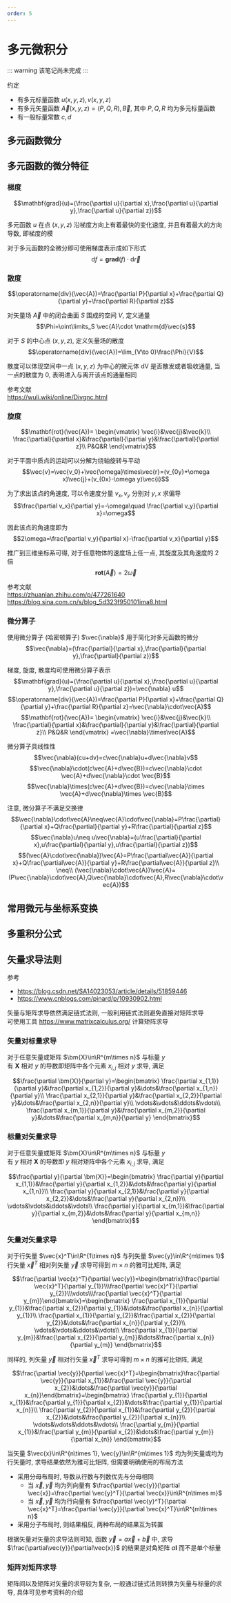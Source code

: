 ```yaml
---
order: 5
---
```

# 多元微积分
::: warning
该笔记尚未完成
:::

约定
* 有多元标量函数 $u(x,y,z),v(x,y,z)$  
* 有多元矢量函数 $\vec{A}(x,y,z)=(P,Q,R),\vec{B}$, 其中 $P,Q,R$ 均为多元标量函数
* 有一般标量常数 $c,d$

## 多元函数微分

## 多元函数的微分特征
### 梯度
$$\mathbf{grad}(u)=(\frac{\partial u}{\partial x},\frac{\partial u}{\partial y},\frac{\partial u}{\partial z})$$

多元函数 $u$ 在点 $(x,y,z)$ 沿梯度方向上有着最快的变化速度, 并且有着最大的方向导数, 即梯度的模

对于多元函数的全微分即可使用梯度表示成如下形式
$$\mathrm{d}f=\mathbf{grad}(f)\cdot\mathrm{d}\vec{r}$$

### 散度
$$\operatorname{div}(\vec{A})=\frac{\partial P}{\partial x}+\frac{\partial Q}{\partial y}+\frac{\partial R}{\partial z}$$

对矢量场 $\vec{A}$ 中的闭合曲面 $S$ 围成的空间 $V$, 定义通量
$$\Phi=\oint\limits_S \vec{A}\cdot \mathrm{d}\vec{s}$$

对于 $S$ 的中心点 $(x,y,z)$, 定义矢量场的散度
$$\operatorname{div}(\vec{A})=\lim_{V\to 0}\frac{\Phi}{V}$$

散度可以体现空间中一点 $(x,y,z)$ 为中心的微元体 $\mathrm{dV}$ 是否散发或者吸收通量, 当一点的散度为 $0$, 表明进入与离开该点的通量相同

参考文献  
<https://wuli.wiki/online/Divgnc.html>

### 旋度
$$\mathbf{rot}(\vec{A})=
\begin{vmatrix}
\vec{i}&\vec{j}&\vec{k}\\
\frac{\partial}{\partial x}&\frac{\partial}{\partial y}&\frac{\partial}{\partial z}\\
P&Q&R
\end{vmatrix}$$

对于平面中质点的运动可以分解为绕轴旋转与平动 
$$\vec{v}=\vec{v_0}+\vec{\omega}\times\vec{r}=(v_{0y}+\omega x)\vec{j}+(v_{0x}-\omega y)\vec{i}$$

为了求出该点的角速度, 可以令速度分量 $v_x,v_y$ 分别对 $y,x$ 求偏导 
$$\frac{\partial v_x}{\partial y}=-\omega\quad \frac{\partial v_y}{\partial x}=\omega$$

因此该点的角速度即为
$$2\omega=\frac{\partial v_y}{\partial x}-\frac{\partial v_x}{\partial y}$$

推广到三维坐标系可得, 对于任意物体的速度场上任一点, 其旋度及其角速度的 $2$ 倍
$$\mathbf{rot}(\vec{A})=2\vec{\omega}$$

参考文献  
<https://zhuanlan.zhihu.com/p/477261640>  
<https://blog.sina.com.cn/s/blog_5d323f950101ima8.html>

### 微分算子
使用微分算子 (哈密顿算子) $\vec{\nabla}$ 用于简化对多元函数的微分
$$\vec{\nabla}=(\frac{\partial}{\partial x},\frac{\partial}{\partial y},\frac{\partial}{\partial z})$$

梯度, 旋度, 散度均可使用微分算子表示
$$\mathbf{grad}(u)=(\frac{\partial u}{\partial x},\frac{\partial u}{\partial y},\frac{\partial u}{\partial z})=\vec{\nabla} u$$
$$\operatorname{div}(\vec{A})=\frac{\partial P}{\partial x}+\frac{\partial Q}{\partial y}+\frac{\partial R}{\partial z}=\vec{\nabla}\cdot\vec{A}$$
$$\mathbf{rot}(\vec{A})=
\begin{vmatrix}
\vec{i}&\vec{j}&\vec{k}\\
\frac{\partial}{\partial x}&\frac{\partial}{\partial y}&\frac{\partial}{\partial z}\\
P&Q&R
\end{vmatrix}
=\vec{\nabla}\times\vec{A}$$

微分算子具线性性
$$\vec{\nabla}(cu+dv)=c\vec{\nabla}u+d\vec{\nabla}v$$
$$\vec{\nabla}\cdot(c\vec{A}+d\vec{B})=c\vec{\nabla}\cdot \vec{A}+d\vec{\nabla}\cdot \vec{B}$$
$$\vec{\nabla}\times(c\vec{A}+d\vec{B})=c\vec{\nabla}\times \vec{A}+d\vec{\nabla}\times \vec{B}$$

注意, 微分算子不满足交换律
$$\vec{\nabla}\cdot\vec{A}\neq\vec{A}\cdot\vec{\nabla}=P\frac{\partial}{\partial x}+Q\frac{\partial}{\partial y}+R\frac{\partial}{\partial z}$$
$$\vec{\nabla}u\neq u\vec{\nabla}=(u\frac{\partial}{\partial x},u\frac{\partial}{\partial y},u\frac{\partial}{\partial z})$$
$$(\vec{A}\cdot\vec{\nabla})\vec{A}=P\frac{\partial\vec{A}}{\partial x}+Q\frac{\partial\vec{A}}{\partial y}+R\frac{\partial\vec{A}}{\partial z}\\
\neq\\
(\vec{\nabla}\cdot\vec{A})\vec{A}=(P\vec{\nabla}\cdot\vec{A},Q\vec{\nabla}\cdot\vec{A},R\vec{\nabla}\cdot\vec{A})$$

## 常用微元与坐标系变换

## 多重积分公式

## 矢量求导法则
参考 
* <https://blog.csdn.net/SA14023053/article/details/51859446>
* <https://www.cnblogs.com/pinard/p/10930902.html>

矢量与矩阵求导依然满足链式法则, 一般利用链式法则避免直接对矩阵求导  
可使用工具 <https://www.matrixcalculus.org/> 计算矩阵求导

### 矢量对标量求导
对于任意矢量或矩阵 $\bm{X}\in\R^{m\times n}$ 与标量 $y$  
有 $\bm{X}$ 相对 $y$ 的导数即矩阵中各个元素 $x_{i,j}$ 相对 $y$ 求导, 满足

$$\frac{\partial \bm{X}}{\partial y}=\begin{bmatrix}
\frac{\partial x_{1,1}}{\partial y}&\frac{\partial x_{1,2}}{\partial y}&\dots&\frac{\partial x_{1,n}}{\partial y}\\
\frac{\partial x_{2,1}}{\partial y}&\frac{\partial x_{2,2}}{\partial y}&\dots&\frac{\partial x_{2,n}}{\partial y}\\
\vdots&\vdots&\ddots&\vdots\\
\frac{\partial x_{m,1}}{\partial y}&\frac{\partial x_{m,2}}{\partial y}&\dots&\frac{\partial x_{m,n}}{\partial y}
\end{bmatrix}$$

### 标量对矢量求导
对于任意矢量或矩阵 $\bm{X}\in\R^{m\times n}$ 与标量 $y$  
有 $y$ 相对 $\bm{X}$ 的导数即 $y$ 相对矩阵中各个元素 $x_{i,j}$ 求导, 满足

$$\frac{\partial y}{\partial \bm{X}}=\begin{bmatrix}
\frac{\partial y}{\partial x_{1,1}}&\frac{\partial y}{\partial x_{1,2}}&\dots&\frac{\partial y}{\partial x_{1,n}}\\
\frac{\partial y}{\partial x_{2,1}}&\frac{\partial y}{\partial x_{2,2}}&\dots&\frac{\partial y}{\partial x_{2,n}}\\
\vdots&\vdots&\ddots&\vdots\\
\frac{\partial y}{\partial x_{m,1}}&\frac{\partial y}{\partial x_{m,2}}&\dots&\frac{\partial y}{\partial x_{m,n}}
\end{bmatrix}$$

### 矢量对矢量求导
对于行矢量 $\vec{x}^T\in\R^{1\times n}$ 与列矢量 $\vec{y}\in\R^{m\times 1}$  
行矢量 $\vec{x}^T$ 相对列矢量 $\vec{y}$ 求导可得到 $m\times n$ 的雅可比矩阵, 满足

$$\frac{\partial \vec{x}^T}{\partial \vec{y}}=\begin{bmatrix}\frac{\partial \vec{x}^T}{\partial y_{1}}\\\frac{\partial \vec{x}^T}{\partial y_{2}}\\\vdots\\\frac{\partial \vec{x}^T}{\partial y_{m}}\end{bmatrix}=\begin{bmatrix}
\frac{\partial x_{1}}{\partial y_{1}}&\frac{\partial x_{2}}{\partial y_{1}}&\dots&\frac{\partial x_{n}}{\partial y_{1}}\\
\frac{\partial x_{1}}{\partial y_{2}}&\frac{\partial x_{2}}{\partial y_{2}}&\dots&\frac{\partial x_{n}}{\partial y_{2}}\\
\vdots&\vdots&\ddots&\vdots\\
\frac{\partial x_{1}}{\partial y_{m}}&\frac{\partial x_{2}}{\partial y_{m}}&\dots&\frac{\partial x_{n}}{\partial y_{m}}
\end{bmatrix}$$

同样的, 列矢量 $\vec{y}$ 相对行矢量 $\vec{x}^T$ 求导可得到 $m\times n$ 的雅可比矩阵, 满足

$$\frac{\partial \vec{y}}{\partial \vec{x}^T}=\begin{bmatrix}\frac{\partial \vec{y}}{\partial x_{1}}&\frac{\partial \vec{y}}{\partial x_{2}}&\dots&\frac{\partial \vec{y}}{\partial x_{n}}\end{bmatrix}=\begin{bmatrix}
\frac{\partial y_{1}}{\partial x_{1}}&\frac{\partial y_{1}}{\partial x_{2}}&\dots&\frac{\partial y_{1}}{\partial x_{n}}\\
\frac{\partial y_{2}}{\partial x_{1}}&\frac{\partial y_{2}}{\partial x_{2}}&\dots&\frac{\partial y_{2}}{\partial x_{n}}\\
\vdots&\vdots&\ddots&\vdots\\
\frac{\partial y_{m}}{\partial x_{1}}&\frac{\partial y_{m}}{\partial x_{2}}&\dots&\frac{\partial y_{m}}{\partial x_{n}}
\end{bmatrix}$$

当矢量 $\vec{x}\in\R^{n\times 1}, \vec{y}\in\R^{m\times 1}$ 均为列矢量或均为行矢量时, 求导结果依然为雅可比矩阵, 但需要明确使用的布局方法
* 采用分母布局时, 导数从行数与列数优先与分母相同
    * 当 $\vec{x},\vec{y}$ 均为列向量有 $\frac{\partial \vec{y}}{\partial \vec{x}}=\frac{\partial \vec{y}^T}{\partial \vec{x}}\in\R^{n\times m}$
    * 当 $\vec{x},\vec{y}$ 均为行向量有 $\frac{\partial \vec{y}^T}{\partial \vec{x}^T}=\frac{\partial \vec{y}}{\partial \vec{x}^T}\in\R^{m\times n}$
* 采用分子布局时, 则结果相反, 两种布局的结果互为转置

根据矢量对矢量的求导法则可知, 函数 $\vec{y}=a\vec{x}+\vec{b}$ 中, 求导 $\frac{\partial\vec{y}}{\partial\vec{x}}$ 的结果是对角矩阵 $a\bm{I}$ 而不是单个标量

### 矩阵对矩阵求导
矩阵间以及矩阵对矢量的求导较为复杂, 一般通过链式法则转换为矢量与标量的求导, 具体可见参考资料的介绍

